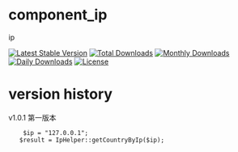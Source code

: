 # component_ip
ip 

[![Latest Stable Version](https://poser.pugx.org/itboye/component_ip/v/stable)](https://packagist.org/packages/itboye/component_ip)
[![Total Downloads](https://poser.pugx.org/itboye/component_ip/downloads)](https://packagist.org/packages/itboye/component_ip)
[![Monthly Downloads](https://poser.pugx.org/itboye/component_ip/d/monthly)](https://packagist.org/packages/itboye/component_ip)
[![Daily Downloads](https://poser.pugx.org/itboye/component_ip/d/daily)](https://packagist.org/packages/itboye/component_ip)
[![License](https://poser.pugx.org/itboye/component_ip/license)](https://packagist.org/packages/itboye/component_ip)

# version history

v1.0.1 第一版本

```
    $ip = "127.0.0.1";
   $result = IpHelper::getCountryByIp($ip);
```
